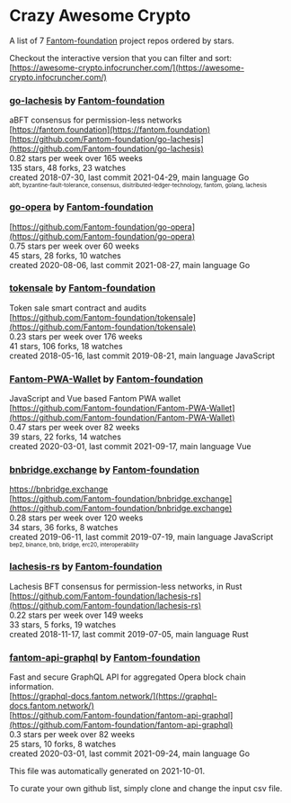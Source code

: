 # Crazy Awesome Crypto
A list of 7 [Fantom-foundation](https://github.com/Fantom-foundation) project repos ordered by stars.  

Checkout the interactive version that you can filter and sort: 
[https://awesome-crypto.infocruncher.com/](https://awesome-crypto.infocruncher.com/)  


### [go-lachesis](https://github.com/Fantom-foundation/go-lachesis) by [Fantom-foundation](https://github.com/Fantom-foundation)  
aBFT consensus for permission-less networks  
[https://fantom.foundation](https://fantom.foundation)  
[https://github.com/Fantom-foundation/go-lachesis](https://github.com/Fantom-foundation/go-lachesis)  
0.82 stars per week over 165 weeks  
135 stars, 48 forks, 23 watches  
created 2018-07-30, last commit 2021-04-29, main language Go  
<sub><sup>abft, byzantine-fault-tolerance, consensus, disitributed-ledger-technology, fantom, golang, lachesis</sup></sub>


### [go-opera](https://github.com/Fantom-foundation/go-opera) by [Fantom-foundation](https://github.com/Fantom-foundation)  
  
[https://github.com/Fantom-foundation/go-opera](https://github.com/Fantom-foundation/go-opera)  
0.75 stars per week over 60 weeks  
45 stars, 28 forks, 10 watches  
created 2020-08-06, last commit 2021-08-27, main language Go  


### [tokensale](https://github.com/Fantom-foundation/tokensale) by [Fantom-foundation](https://github.com/Fantom-foundation)  
Token sale smart contract and audits  
[https://github.com/Fantom-foundation/tokensale](https://github.com/Fantom-foundation/tokensale)  
0.23 stars per week over 176 weeks  
41 stars, 106 forks, 18 watches  
created 2018-05-16, last commit 2019-08-21, main language JavaScript  


### [Fantom-PWA-Wallet](https://github.com/Fantom-foundation/Fantom-PWA-Wallet) by [Fantom-foundation](https://github.com/Fantom-foundation)  
JavaScript and Vue based Fantom PWA wallet  
[https://github.com/Fantom-foundation/Fantom-PWA-Wallet](https://github.com/Fantom-foundation/Fantom-PWA-Wallet)  
0.47 stars per week over 82 weeks  
39 stars, 22 forks, 14 watches  
created 2020-03-01, last commit 2021-09-17, main language Vue  


### [bnbridge.exchange](https://github.com/Fantom-foundation/bnbridge.exchange) by [Fantom-foundation](https://github.com/Fantom-foundation)  
https://bnbridge.exchange  
[https://github.com/Fantom-foundation/bnbridge.exchange](https://github.com/Fantom-foundation/bnbridge.exchange)  
0.28 stars per week over 120 weeks  
34 stars, 36 forks, 8 watches  
created 2019-06-11, last commit 2019-07-19, main language JavaScript  
<sub><sup>bep2, binance, bnb, bridge, erc20, interoperability</sup></sub>


### [lachesis-rs](https://github.com/Fantom-foundation/lachesis-rs) by [Fantom-foundation](https://github.com/Fantom-foundation)  
Lachesis BFT consensus for permission-less networks, in Rust  
[https://github.com/Fantom-foundation/lachesis-rs](https://github.com/Fantom-foundation/lachesis-rs)  
0.22 stars per week over 149 weeks  
33 stars, 5 forks, 19 watches  
created 2018-11-17, last commit 2019-07-05, main language Rust  


### [fantom-api-graphql](https://github.com/Fantom-foundation/fantom-api-graphql) by [Fantom-foundation](https://github.com/Fantom-foundation)  
Fast and secure GraphQL API for aggregated Opera block chain information.  
[https://graphql-docs.fantom.network/](https://graphql-docs.fantom.network/)  
[https://github.com/Fantom-foundation/fantom-api-graphql](https://github.com/Fantom-foundation/fantom-api-graphql)  
0.3 stars per week over 82 weeks  
25 stars, 10 forks, 8 watches  
created 2020-03-01, last commit 2021-09-24, main language Go  


This file was automatically generated on 2021-10-01.  

To curate your own github list, simply clone and change the input csv file.  